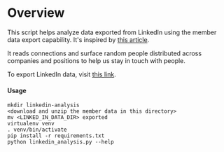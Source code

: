 # Overview
This script helps analyze data exported from LinkedIn using the member data export capability. It's inspired by [this article](https://towardsdatascience.com/mining-data-on-linkedin-9b70681b1467).

It reads connections and surface random people distributed across companies and positions to help us stay in touch with people.

To export LinkedIn data, visit [this link](https://www.linkedin.com/psettings/member-data).

#### Usage
```
mkdir linkedin-analysis
<download and unzip the member data in this directory>
mv <LINKED_IN_DATA_DIR> exported
virtualenv venv
. venv/bin/activate
pip install -r requirements.txt
python linkedin_analysis.py --help
```
